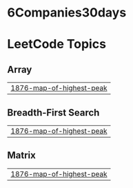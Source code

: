 # 6Companies30days
<!---LeetCode Topics Start-->
# LeetCode Topics
## Array
|  |
| ------- |
| [1876-map-of-highest-peak](https://github.com/Jayadityas/6Companies30days/tree/master/1876-map-of-highest-peak) |
## Breadth-First Search
|  |
| ------- |
| [1876-map-of-highest-peak](https://github.com/Jayadityas/6Companies30days/tree/master/1876-map-of-highest-peak) |
## Matrix
|  |
| ------- |
| [1876-map-of-highest-peak](https://github.com/Jayadityas/6Companies30days/tree/master/1876-map-of-highest-peak) |
<!---LeetCode Topics End-->